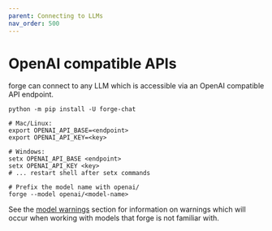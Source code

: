 ```yaml
---
parent: Connecting to LLMs
nav_order: 500
---
```


# OpenAI compatible APIs

forge can connect to any LLM which is accessible via an OpenAI compatible API endpoint.

```
python -m pip install -U forge-chat

# Mac/Linux:
export OPENAI_API_BASE=<endpoint>
export OPENAI_API_KEY=<key>

# Windows:
setx OPENAI_API_BASE <endpoint>
setx OPENAI_API_KEY <key>
# ... restart shell after setx commands

# Prefix the model name with openai/
forge --model openai/<model-name>
```

See the [model warnings](warnings.html)
section for information on warnings which will occur
when working with models that forge is not familiar with.
